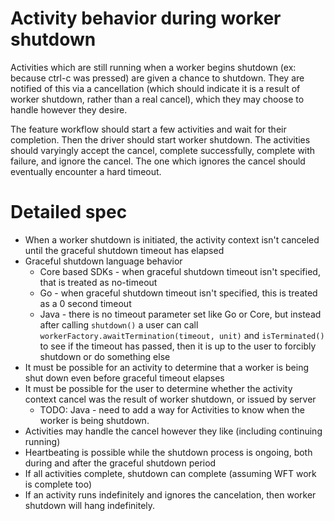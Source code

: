 # Activity behavior during worker shutdown
Activities which are still running when a worker begins shutdown (ex: because ctrl-c was pressed)
are given a chance to shutdown. They are notified of this via a cancellation (which should indicate
it is a result of worker shutdown, rather than a real cancel), which they may choose to handle
however they desire.

The feature workflow should start a few activities and wait for their completion. Then the driver should
start worker shutdown. The activities should varyingly accept the cancel, complete successfully,
complete with failure, and ignore the cancel. The one which ignores the cancel should eventually
encounter a hard timeout.

# Detailed spec
* When a worker shutdown is initiated, the activity context isn't canceled until the
  graceful shutdown timeout has elapsed
* Graceful shutdown language behavior
  * Core based SDKs - when graceful shutdown timeout isn't specified, that is treated as no-timeout
  * Go - when graceful shutdown timeout isn't specified, this is treated as a 0 second timeout
  * Java - there is no timeout parameter set like Go or Core, but instead after calling `shutdown()` 
    a user can call `workerFactory.awaitTermination(timeout, unit)` and `isTerminated()` to see if the timeout
    has passed, then it is up to the user to forcibly shutdown or do something else
* It must be possible for an activity to determine that a worker is being shut down even before graceful timeout elapses
* It must be possible for the user to determine whether the activity context cancel was the result of worker shutdown,
  or issued by server
  * TODO: Java - need to add a way for Activities to know when the worker is being shutdown.
* Activities may handle the cancel however they like (including continuing running)
* Heartbeating is possible while the shutdown process is ongoing, both during and after the graceful shutdown period
* If all activities complete, shutdown can complete (assuming WFT work is complete too)
* If an activity runs indefinitely and ignores the cancelation, then worker shutdown will hang indefinitely.
